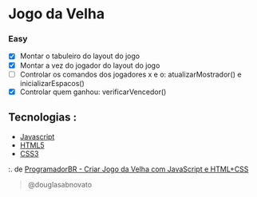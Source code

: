 # Jogo da Velha

### Easy

- [x] Montar o tabuleiro do layout do jogo 
- [x] Montar a vez do jogador do layout do jogo
- [ ] Controlar os comandos dos jogadores x e o: atualizarMostrador() e inicializarEspacos()
- [x] Controlar quem ganhou: verificarVencedor()

## Tecnologias :
- [Javascript](https://developer.mozilla.org/pt-BR/docs/Web/JavaScript)
- [HTML5](https://developer.mozilla.org/pt-BR/docs/Web/HTML/Element)
- [CSS3](https://developer.mozilla.org/pt-BR/docs/Web/CSS)

:. de [ProgramadorBR - Criar Jogo da Velha com JavaScript e HTML+CSS ](https://www.youtube.com/watch?v=Ueh549xEV9E&list=PLVzrOYTg7zYD-CYTZN7mufIbV9touYFhq)

>@douglasabnovato